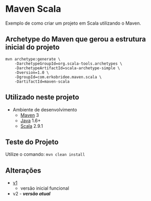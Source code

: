Maven Scala
===========

Exemplo de como criar um projeto em Scala utilizando o Maven.

Archetype do Maven que gerou a estrutura inicial do projeto
-----------------------------------------------------------

<pre><code>mvn archetype:generate \
    -DarchetypeGroupId=org.scala-tools.archetypes \
    -DarchetypeArtifactId=scala-archetype-simple \
    -Dversion=1.0 \
    -DgroupId=com.erkobridee.maven.scala \
    -DartifactId=maven-scala</code></pre>


Utilizado neste projeto
-----------------------

* Ambiente de desenvolvimento
  * [Maven](http://maven.apache.org/) 3
  * [Java](http://www.java.com/) 1.6+
  * [Scala](http://www.scala-lang.org/) 2.9.1

Teste do Projeto
----------------

Utilize o comando: `mvn clean install`

Alterações
----------

* [v1](https://github.com/erkobridee/maven-scala/tree/v1) 
  * versão inicial funcional
* v2 - ***versão atual***
